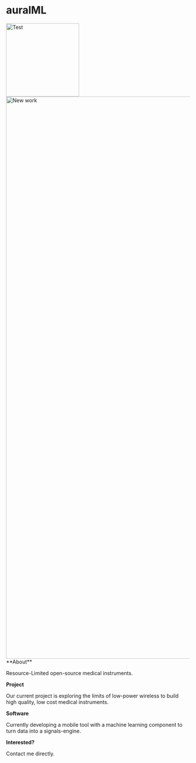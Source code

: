 # auralML

<img width="200" alt="Test" src="https://flic.kr/p/UDMSQA">
<a data-flickr-embed="true"  href="https://www.flickr.com/photos/83956760@N00/34558213346/in/dateposted-public/" title="New work"><img src="https://c1.staticflickr.com/5/4174/34558213346_8b11ca8e0a_k.jpg" width="2048" height="1536" alt="New work"></a><script async src="//embedr.flickr.com/assets/client-code.js" charset="utf-8"></script>
**About**

Resource-Limited open-source medical instruments.

**Project**

Our current project is exploring the limits of low-power wireless to build high quality, low cost medical instruments.

**Software**

Currently developing a mobile tool with a machine learning component to turn data into a signals-engine.

**Interested?** 

Contact me directly.


